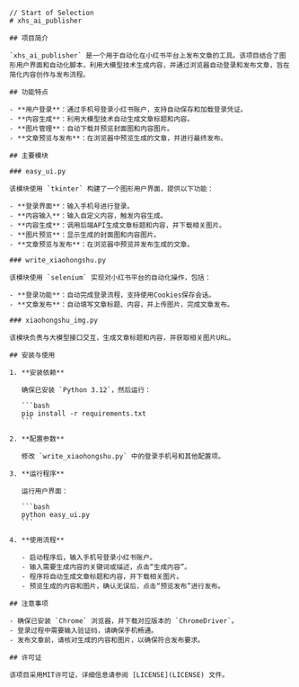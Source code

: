     // Start of Selection
    # xhs_ai_publisher
    
    ## 项目简介
    
    `xhs_ai_publisher` 是一个用于自动化在小红书平台上发布文章的工具。该项目结合了图形用户界面和自动化脚本，利用大模型技术生成内容，并通过浏览器自动登录和发布文章，旨在简化内容创作与发布流程。
    
    ## 功能特点
    
    - **用户登录**：通过手机号登录小红书账户，支持自动保存和加载登录凭证。
    - **内容生成**：利用大模型技术自动生成文章标题和内容。
    - **图片管理**：自动下载并预览封面图和内容图片。
    - **文章预览与发布**：在浏览器中预览生成的文章，并进行最终发布。
    
    ## 主要模块
    
    ### easy_ui.py
    
    该模块使用 `tkinter` 构建了一个图形用户界面，提供以下功能：
    
    - **登录界面**：输入手机号进行登录。
    - **内容输入**：输入自定义内容，触发内容生成。
    - **内容生成**：调用后端API生成文章标题和内容，并下载相关图片。
    - **图片预览**：显示生成的封面图和内容图片。
    - **文章预览与发布**：在浏览器中预览并发布生成的文章。
    
    ### write_xiaohongshu.py
    
    该模块使用 `selenium` 实现对小红书平台的自动化操作，包括：
    
    - **登录功能**：自动完成登录流程，支持使用Cookies保存会话。
    - **文章发布**：自动填写文章标题、内容，并上传图片，完成文章发布。
    
    ### xiaohongshu_img.py
    
    该模块负责与大模型接口交互，生成文章标题和内容，并获取相关图片URL。
    
    ## 安装与使用
    
    1. **安装依赖**
    
       确保已安装 `Python 3.12`，然后运行：
    
       ```bash
       pip install -r requirements.txt
       ```
    
    2. **配置参数**
    
       修改 `write_xiaohongshu.py` 中的登录手机号和其他配置项。
    
    3. **运行程序**
    
       运行用户界面：
    
       ```bash
       python easy_ui.py
       ```
    
    4. **使用流程**
    
       - 启动程序后，输入手机号登录小红书账户。
       - 输入需要生成内容的关键词或描述，点击“生成内容”。
       - 程序将自动生成文章标题和内容，并下载相关图片。
       - 预览生成的内容和图片，确认无误后，点击“预览发布”进行发布。
    
    ## 注意事项
    
    - 确保已安装 `Chrome` 浏览器，并下载对应版本的 `ChromeDriver`。
    - 登录过程中需要输入验证码，请确保手机畅通。
    - 发布文章前，请核对生成的内容和图片，以确保符合发布要求。
    
    ## 许可证
    
    该项目采用MIT许可证，详细信息请参阅 [LICENSE](LICENSE) 文件。
